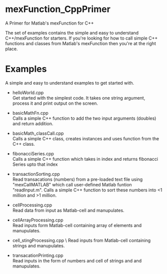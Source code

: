 # mexFunction_CppPrimer

A Primer for Matlab's mexFunction for C++

The set of examples contains the simple and easy to understand C++/mexFunction for starters.
If you're looking for how to call simple C++ functions and classes from Matlab's mexFunction then you're at the right place.

# Examples 
A simple and easy to understand examples to get started with.

* helloWorld.cpp \
Get started with the simplest code. It takes one string argument, process it and print output on the screen. 

* basicMathFn.cpp \
Calls a simple C++ function to add the two input arguments (doubles) and return addition. 

* basicMath_classCall.cpp \
Calls a simple C++ class, creates instances and uses function from the C++ class. 

* fibonacciSeries.cpp \
Calls a simple C++ function which takes in index and returns fibonacci Series upto that index

* transactionSorting.cpp \
Read transacations (numbers) from a pre-loaded text file using "mexCallMATLAB" which call user-defined Matlab funtion "readInput.m".
Calls a simple C++ function to sort these numbers into <1 million and >1 million. 

* cellProcessing.cpp \
Read data from input as Matlab-cell and manupulates.

* cellArrayProcessing.cpp \
Read inputs form Matlab-cell containing array of elements and manupulates. 

* cell_stingProcessing.cpp \ 
Read inputs from Matlab-cell containing strings and manupulates.

* transacationPrinting.cpp \
Read inputs in the form of numbers and cell of strings and and manupulates. 
